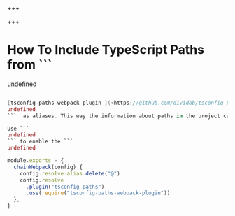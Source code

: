
+++

+++
# How To Include TypeScript Paths from ```
undefined
``` as Webpack Aliases in Vue.js

[tsconfig-paths-webpack-plugin ](<https://github.com/dividab/tsconfig-paths-webpack-plugin >)allows Webpack to fetch paths defined in the```
undefined
```  as aliases. This way the information about paths in the project can be defined in a single place.

Use ```
undefined
``` to enable the ```
undefined
```

```js 
module.exports = {
  chainWebpack(config) {
    config.resolve.alias.delete("@")
    config.resolve
      .plugin("tsconfig-paths")
      .use(require("tsconfig-paths-webpack-plugin"))
  },
}
```


